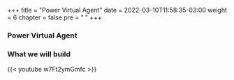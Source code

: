 +++
title = "Power Virtual Agent"
date = 2022-03-10T11:58:35-03:00
weight = 6
chapter = false
pre = "<b> </b>"
+++

### Power Virtual Agent


### What we will build
{{< youtube w7Ft2ymGmfc >}}
